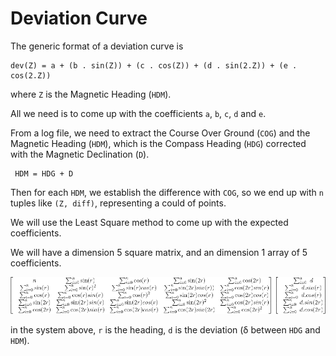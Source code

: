 # Deviation Curve
The generic format of a deviation curve is
```
dev(Z) = a + (b . sin(Z)) + (c . cos(Z)) + (d . sin(2.Z)) + (e . cos(2.Z))
```
where `Z` is the Magnetic Heading (`HDM`).

All we need is to come up with the coefficients `a`, `b`, `c`, `d` and `e`.

From a log file, we need to extract the Course Over Ground (`COG`) and the Magnetic Heading (`HDM`), which is the
Compass Heading (`HDG`) corrected with the Magnetic Declination (`D`).

```
 HDM = HDG + D
```

Then for each `HDM`, we establish the difference with `COG`, so we end up with `n` tuples
like `(Z, diff)`, representing a could of points.

We will use the Least Square method to come up with the expected coefficients.

We will have a dimension 5 square matrix, and an dimension 1 array of 5 coefficients.

![System](./matrix.gif)

in the system above, `r` is the heading, `d` is the deviation (&delta; between `HDG` and `HDM`).

